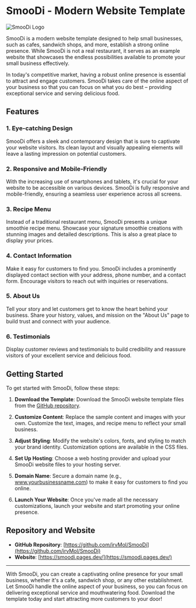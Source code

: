 # SmooDi - Modern Website Template

![SmooDi Logo](https://smoodi.pages.dev/assets/img/logo.png)

SmooDi is a modern website template designed to help small businesses, such as cafes, sandwich shops, and more, establish a strong online presence. While SmooDi is not a real restaurant, it serves as an example website that showcases the endless possibilities available to promote your small business effectively.

In today's competitive market, having a robust online presence is essential to attract and engage customers. SmooDi takes care of the online aspect of your business so that you can focus on what you do best – providing exceptional service and serving delicious food.

## Features

### 1. Eye-catching Design

SmooDi offers a sleek and contemporary design that is sure to captivate your website visitors. Its clean layout and visually appealing elements will leave a lasting impression on potential customers.

### 2. Responsive and Mobile-Friendly

With the increasing use of smartphones and tablets, it's crucial for your website to be accessible on various devices. SmooDi is fully responsive and mobile-friendly, ensuring a seamless user experience across all screens.

### 3. Recipe Menu

Instead of a traditional restaurant menu, SmooDi presents a unique smoothie recipe menu. Showcase your signature smoothie creations with stunning images and detailed descriptions. This is also a great place to display your prices.

### 4. Contact Information

Make it easy for customers to find you. SmooDi includes a prominently displayed contact section with your address, phone number, and a contact form. Encourage visitors to reach out with inquiries or reservations.

### 5. About Us

Tell your story and let customers get to know the heart behind your business. Share your history, values, and mission on the "About Us" page to build trust and connect with your audience.

### 6. Testimonials

Display customer reviews and testimonials to build credibility and reassure visitors of your excellent service and delicious food.

## Getting Started

To get started with SmooDi, follow these steps:

1. **Download the Template**: Download the SmooDi website template files from the [GitHub repository](https://github.com/irvMol/SmooDi).

2. **Customize Content**: Replace the sample content and images with your own. Customize the text, images, and recipe menu to reflect your small business.

3. **Adjust Styling**: Modify the website's colors, fonts, and styling to match your brand identity. Customization options are available in the CSS files.

4. **Set Up Hosting**: Choose a web hosting provider and upload your SmooDi website files to your hosting server.

5. **Domain Name**: Secure a domain name (e.g., www.yourbusinessname.com) to make it easy for customers to find you online.

6. **Launch Your Website**: Once you've made all the necessary customizations, launch your website and start promoting your online presence.

## Repository and Website

- **GitHub Repository**: [https://github.com/irvMol/SmooDi](https://github.com/irvMol/SmooDi)
- **Website**: [https://smoodi.pages.dev/](https://smoodi.pages.dev/)

---

With SmooDi, you can create a captivating online presence for your small business, whether it's a cafe, sandwich shop, or any other establishment. Let SmooDi handle the online aspect of your business, so you can focus on delivering exceptional service and mouthwatering food. Download the template today and start attracting more customers to your door!
